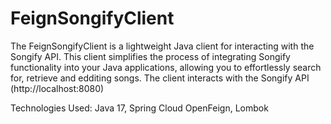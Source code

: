 # FeignSongifyClient
The FeignSongifyClient is a lightweight Java client for interacting with the Songify API. 
This client simplifies the process of integrating Songify functionality into your Java applications, allowing you to effortlessly search for, retrieve and edditing songs.
The client interacts with the Songify API (http://localhost:8080)

Technologies Used: Java 17, Spring Cloud OpenFeign, Lombok
